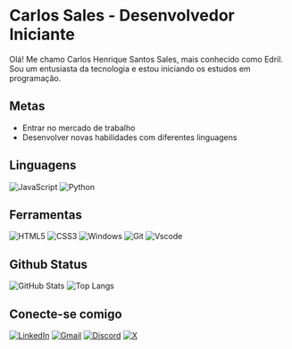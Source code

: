 # Carlos Sales - Desenvolvedor Iniciante
Olá! Me chamo Carlos Henrique Santos Sales, mais conhecido como Edril. Sou um entusiasta da tecnologia e estou  iniciando os estudos em programação.

## Metas
- Entrar no mercado de trabalho
- Desenvolver novas habilidades com diferentes linguagens

## Linguagens

![JavaScript](https://img.shields.io/badge/JavaScript-F7DF1E?style=for-the-badge&logo=javascript&logoColor=black)
![Python](https://img.shields.io/badge/python-3670A0?style=for-the-badge&logo=python&logoColor=ffdd54)

## Ferramentas 

![HTML5](https://img.shields.io/badge/HTML5-E34F26?style=for-the-badge&logo=html5&logoColor=white)
![CSS3](https://img.shields.io/badge/CSS3-1572B6?style=for-the-badge&logo=css3&logoColor=white)
![Windows](https://img.shields.io/badge/Windows-000?style=for-the-badge&logo=windows&logoColor=2CA5E0)
![Git](https://img.shields.io/badge/GIT-E44C30?style=for-the-badge&logo=git&logoColor=white)
![Vscode](https://img.shields.io/badge/Vscode-007ACC?style=for-the-badge&logo=visual-studio-code&logoColor=white)

## Github Status

![GitHub Stats](https://github-readme-stats.vercel.app/api?username=Carlos-Edril&theme=date_night)
![Top Langs](https://github-readme-stats-git-masterrstaa-rickstaa.vercel.app/api/top-langs/?username=Carlos-Edril&theme=date_night)


## Conecte-se comigo

[![LinkedIn](https://img.shields.io/badge/LinkedIn-0077B5?style=for-the-badge&logo=linkedin&logoColor=white)](https://www.linkedin.com/in/carlos-edril/) 
[![Gmail](https://img.shields.io/badge/Gmail-333333?style=for-the-badge&logo=gmail&logoColor=red)](mailto:contato.edril@gmail.com)
[![Discord](https://img.shields.io/badge/Discord-7289DA?style=for-the-badge&logo=discord&logoColor=white)](https://https://discord.com/channels/@edrilxd/)
[![X](https://img.shields.io/badge/X-000?style=for-the-badge&logo=x)](https://x.com/Edrildusflux)






